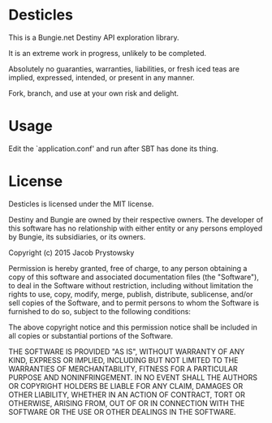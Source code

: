 # Desticles

This is a Bungie.net Destiny API exploration library.

It is an extreme work in progress, unlikely to be completed.

Absolutely no guaranties, warranties, liabilities, or fresh iced teas are implied, expressed, intended, or present in any manner.

Fork, branch, and use at your own risk and delight.

# Usage

Edit the `application.conf' and run after SBT has done its thing.

# License

Desticles is licensed under the MIT license.

Destiny and Bungie are owned by their respective owners. The developer of this software has no relationship with either entity or any persons employed by Bungie, its subsidiaries, or its owners.

Copyright (c) 2015 Jacob Prystowsky

Permission is hereby granted, free of charge, to any person obtaining a copy
of this software and associated documentation files (the "Software"), to deal
in the Software without restriction, including without limitation the rights
to use, copy, modify, merge, publish, distribute, sublicense, and/or sell
copies of the Software, and to permit persons to whom the Software is
furnished to do so, subject to the following conditions:

The above copyright notice and this permission notice shall be included in
all copies or substantial portions of the Software.

THE SOFTWARE IS PROVIDED "AS IS", WITHOUT WARRANTY OF ANY KIND, EXPRESS OR
IMPLIED, INCLUDING BUT NOT LIMITED TO THE WARRANTIES OF MERCHANTABILITY,
FITNESS FOR A PARTICULAR PURPOSE AND NONINFRINGEMENT. IN NO EVENT SHALL THE
AUTHORS OR COPYRIGHT HOLDERS BE LIABLE FOR ANY CLAIM, DAMAGES OR OTHER
LIABILITY, WHETHER IN AN ACTION OF CONTRACT, TORT OR OTHERWISE, ARISING FROM,
OUT OF OR IN CONNECTION WITH THE SOFTWARE OR THE USE OR OTHER DEALINGS IN
THE SOFTWARE.